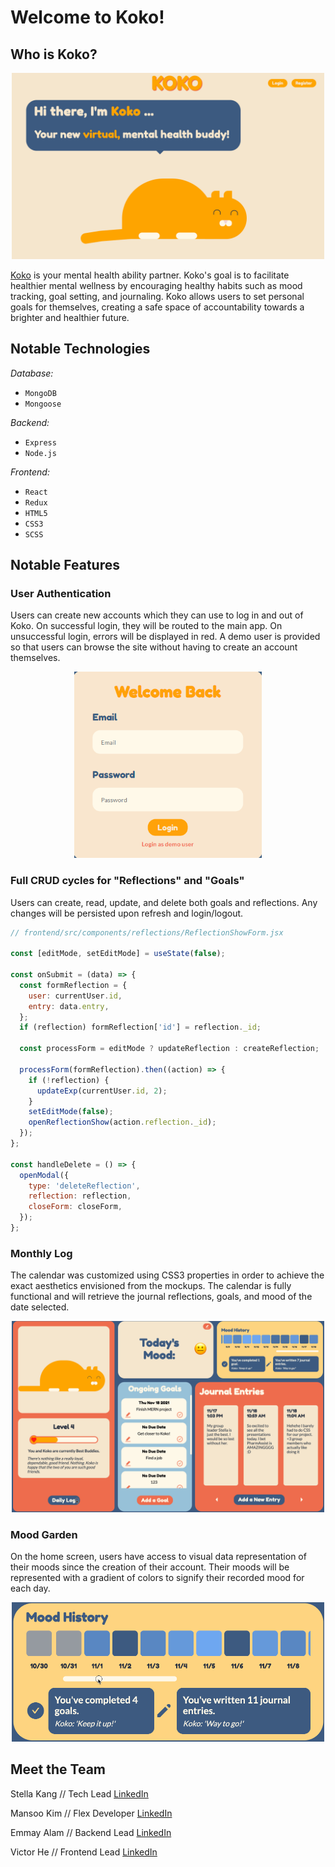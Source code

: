 # Welcome to Koko!

## Who is Koko?

<div align="center">
  <img src="./frontend/src/assets/koko-splash-breathing.gif" width="500" />
</div>

[Koko](https://koko-the-cat.herokuapp.com/#/) is your mental health ability partner. Koko's goal is to facilitate healthier mental wellness by encouraging healthy habits such as mood tracking, goal setting, and journaling. Koko allows users to set personal goals for themselves, creating a safe space of accountability towards a brighter and healthier future.

## Notable Technologies

_Database:_

- `MongoDB`
- `Mongoose`

_Backend:_

- `Express`
- `Node.js`

_Frontend:_

- `React`
- `Redux`
- `HTML5`
- `CSS3`
- `SCSS`

## Notable Features

### **User Authentication**

Users can create new accounts which they can use to log in and out of Koko. On successful login, they will be routed to the main app. On unsuccessful login, errors will be displayed in red. A demo user is provided so that users can browse the site without having to create an account themselves.

<div align="center">
  <img src="./frontend/src/assets/koko-user-auth.png" alt="Unsucessful login" width="300" />
</div>

### **Full CRUD cycles for "Reflections" and "Goals"**

Users can create, read, update, and delete both goals and reflections. Any changes will be persisted upon refresh and login/logout.

```js
// frontend/src/components/reflections/ReflectionShowForm.jsx

const [editMode, setEditMode] = useState(false);

const onSubmit = (data) => {
  const formReflection = {
    user: currentUser.id,
    entry: data.entry,
  };
  if (reflection) formReflection['id'] = reflection._id;

  const processForm = editMode ? updateReflection : createReflection;

  processForm(formReflection).then((action) => {
    if (!reflection) {
      updateExp(currentUser.id, 2);
    }
    setEditMode(false);
    openReflectionShow(action.reflection._id);
  });
};

const handleDelete = () => {
  openModal({
    type: 'deleteReflection',
    reflection: reflection,
    closeForm: closeForm,
  });
};
```

### **Monthly Log**

The calendar was customized using CSS3 properties in order to achieve the exact aesthetics envisioned from the mockups. The calendar is fully functional and will retrieve the journal reflections, goals, and mood of the date selected.

<div align="center">
  <img src="./frontend/src/assets/koko-demo-calendar.gif" width="500" />
</div>

### **Mood Garden**

On the home screen, users have access to visual data representation of their moods since the creation of their account. Their moods will be represented with a gradient of colors to signify their recorded mood for each day.

<div align="center">
  <img src="./frontend/src/assets/koko-mood.gif" width="500" />
</div>

## Meet the Team

Stella Kang // Tech Lead
[LinkedIn](https://www.linkedin.com/in/stella-kang-33302b127/)

Mansoo Kim // Flex Developer
[LinkedIn](https://www.linkedin.com/in/mansoo-kim/)

Emmay Alam // Backend Lead
[LinkedIn](https://www.linkedin.com/in/emmay-alam/)

Victor He // Frontend Lead
[LinkedIn](https://www.linkedin.com/in/victor-he/)
